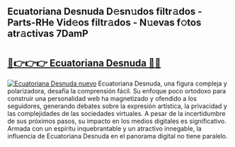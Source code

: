 ## Ecuatoriana Desnuda D𝚎sn𝚞dos filtr𝚊dos - Parts-RHe Vid𝚎os filtr𝚊dos - N𝚞evas f𝚘tos atr𝚊ctivas 7DamP

# <h2><a href="http://mb14z4.tromn.icu/?c=Ecuatoriana+Desnuda">🔗👉👉👉 Ecuatoriana Desnuda 🔗🔗</a></h2>

[![Ecuatoriana Desnuda nuevo](https://i.imgur.com/pEAQMta.gif)](http://mb14z4.tromn.icu/?c=Ecuatoriana+Desnuda)
Ecuatoriana Desnuda, una figura compleja y polarizadora, desafía la comprensión fácil. Su enfoque poco ortodoxo para construir una personalidad web ha magnetizado y ofendido a los seguidores, generando debates sobre la expresión artística, la privacidad y las complejidades de las sociedades virtuales. A pesar de la incertidumbre de sus próximos pasos, su impacto en los medios digitales es significativo. Armada con un espíritu inquebrantable y un atractivo innegable, la influencia de Ecuatoriana Desnuda en el panorama digital no tiene paralelo.

